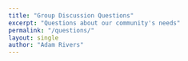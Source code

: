 ```yaml
---
title: "Group Discussion Questions"
excerpt: "Questions about our community's needs"
permalink: "/questions/"
layout: single
author: "Adam Rivers"
---
```


#
